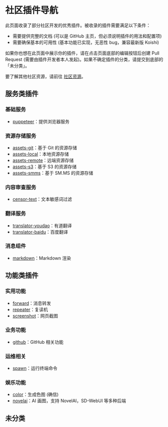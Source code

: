 # 社区插件导航

此页面收录了部分社区开发的优秀插件。被收录的插件需要满足以下条件：

- 需要提供完整的文档 (可以是 GitHub 主页，但必须说明插件的用法和配置项)
- 需要确保基本的可用性 (基本功能已实现，无恶性 bug，兼容最新版 Koishi)

如果你也想在此页面中展示你的插件，请在点击页面底部的编辑按钮后创建 Pull Request (需要由插件开发者本人发起)。如果不确定插件的分类，请提交到底部的「未分类」。

要了解其他社区资源，请前往 [社区资源](./about/community.md)。

## 服务类插件

### 基础服务

- [puppeteer](https://puppeteer.koishi.chat)：提供浏览器服务

### 资源存储服务

- [assets-git](https://assets.koishi.chat/plugins/git.html)：基于 Git 的资源存储
- [assets-local](https://assets.koishi.chat/plugins/local.html)：本地资源存储
- [assets-remote](https://assets.koishi.chat/plugins/remote.html)：远端资源存储
- [assets-s3](https://assets.koishi.chat/plugins/s3.html)：基于 S3 的资源存储
- [assets-smms](https://assets.koishi.chat/plugins/smms.html)：基于 SM.MS 的资源存储

### 内容审查服务

- [censor-text](https://censor.koishi.chat/plugins/text.html)：文本敏感词过滤

### 翻译服务

- [translator-youdao](https://translator.koishi.chat/plugins/youdao.html)：有道翻译
- [translator-baidu](https://translator.koishi.chat/plugins/baidu.html)：百度翻译

### 消息组件

- [markdown](https://markdown.koishi.chat)：Markdown 渲染

## 功能类插件

### 实用功能

- [forward](https://forward.koishi.chat)：消息转发
- [repeater](https://repeater.koishi.chat)：复读机
- [screenshot](https://puppeteer.koishi.chat/plugins/screenshot.html)：网页截图

### 业务功能

- [github](https://github.koishi.chat)：GitHub 相关功能

### 运维相关

- [spawn](https://spawn.koishi.chat)：运行终端命令

### 娱乐功能

- [color](https://puppeteer.koishi.chat/plugins/color.html)：生成色图 (确信)
- [novelai](https://bot.novelai.dev)：AI 画图，支持 NovelAI，SD-WebUI 等多种后端

## 未分类
